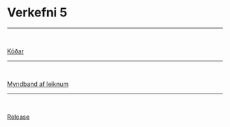# Verkefni 5

---

<br>

[Kóðar](https://github.com/Emilb05/leikjaforritun_1/tree/main/Verkefni_5/kodar)

---

<br>

[Myndband af leiknum]()

---

<br>

[Release]()

